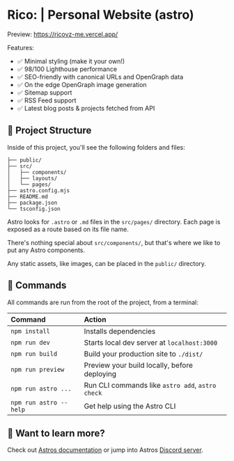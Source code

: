 # Rico: | Personal Website (astro)

Preview: https://ricovz-me.vercel.app/

Features:

- ✅ Minimal styling (make it your own!)
- ✅ 98/100 Lighthouse performance
- ✅ SEO-friendly with canonical URLs and OpenGraph data
- ✅ On the edge OpenGraph image generation
- ✅ Sitemap support
- ✅ RSS Feed support
- ✅ Latest blog posts & projects fetched from API

## 🚀 Project Structure

Inside of this project, you'll see the following folders and files:

```
├── public/
├── src/
│   ├── components/
│   ├── layouts/
│   └── pages/
├── astro.config.mjs
├── README.md
├── package.json
└── tsconfig.json
```

Astro looks for `.astro` or `.md` files in the `src/pages/` directory. Each page is exposed as a route based on its file name.

There's nothing special about `src/components/`, but that's where we like to put any Astro components.

Any static assets, like images, can be placed in the `public/` directory.

## 🧞 Commands

All commands are run from the root of the project, from a terminal:

| Command                | Action                                           |
| :--------------------- | :----------------------------------------------- |
| `npm install`          | Installs dependencies                            |
| `npm run dev`          | Starts local dev server at `localhost:3000`      |
| `npm run build`        | Build your production site to `./dist/`          |
| `npm run preview`      | Preview your build locally, before deploying     |
| `npm run astro ...`    | Run CLI commands like `astro add`, `astro check` |
| `npm run astro --help` | Get help using the Astro CLI                     |

## 👀 Want to learn more?

Check out [Astros documentation](https://docs.astro.build) or jump into Astros [Discord server](https://astro.build/chat).
